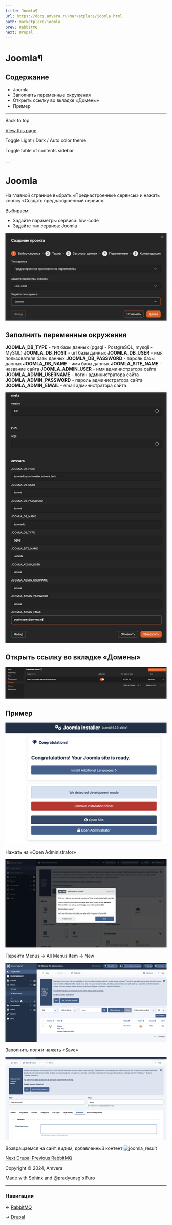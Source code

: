 ```yaml
---
title: Joomla¶
url: https://docs.amvera.ru/marketplace/joomla.html
path: marketplace/joomla
prev: RabbitMQ
next: Drupal
---
```


# Joomla¶

## Содержание

- Joomla
- Заполнить переменные окружения
- Открыть ссылку во вкладке «Домены»
- Пример

---

Back to top

[ View this page ](<../_sources/marketplace/joomla.md.txt> "View this page")

Toggle Light / Dark / Auto color theme

Toggle table of contents sidebar

__

# Joomla

На главной странице выбрать «Преднастроенные сервисы» и нажать кнопку «Создать преднастроенный сервис».

Выбираем:
* Задайте параметры сервиса: low-code
* Задайте тип сервиса: Joomla

![joompla_create](../images/joomla_create.png)

## Заполнить переменные окружения

**JOOMLA_DB_TYPE** \- тип базы данных (pgsql - PostgreSQL, mysqli - MySQL) **JOOMLA_DB_HOST** \- url базы данных **JOOMLA_DB_USER** \- имя пользователя базы данных **JOOMLA_DB_PASSWORD** \- пароль базы данных **JOOMLA_DB_NAME** \- имя базы данных **JOOMLA_SITE_NAME** \- название сайта **JOOMLA_ADMIN_USER** \- имя администратора сайта **JOOMLA_ADMIN_USERNAME** \- логин администратора сайта **JOOMLA_ADMIN_PASSWORD** \- пароль администратора сайта **JOOMLA_ADMIN_EMAIL** \- email администратора сайта

![joomla_envvars](../images/joomla_envvars.png)

## Открыть ссылку во вкладке «Домены»

![joomla_domain](../images/joomla_domain.png)

## Пример

![joomla_login_page](../images/joomla_login_page.png)

Нажать на «Open Administrator»

![joomla_admin](../images/joomla_admin.png)

Перейти Menus -> All Menus Item -> New

![joomla_menus](../images/joomla_menus.png)

Заполнить поля и нажать «Save»

![joomla_add_content](../images/joomla_add_content.png)

Возвращаемся на сайт, видим, добавленный контент ![joomla_result](marketplace/assets/joomla_result.png)

[ Next Drupal ](drupal.md) [ Previous RabbitMQ ](rabbitmq.md)

Copyright © 2024, Amvera 

Made with [Sphinx](<https://www.sphinx-doc.org/>) and [@pradyunsg](<https://pradyunsg.me>)'s [Furo](<https://github.com/pradyunsg/furo>)


---

### Навигация

← [RabbitMQ](rabbitmq.md)

→ [Drupal](drupal.md)
